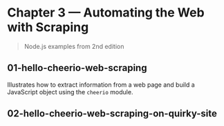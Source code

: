 # Chapter 3 &mdash; Automating the Web with Scraping
> Node.js examples from 2nd edition

## 01-hello-cheerio-web-scraping
Illustrates how to extract information from a web page and build a JavaScript object using the `cheerio` module.

## 02-hello-cheerio-web-scraping-on-quirky-site

